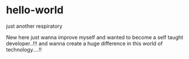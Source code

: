 # hello-world
just another respiratory

New here just wanna improve myself and wanted to become a self taught developer..!!!
and wanna create a huge difference in this world of technology....!!
